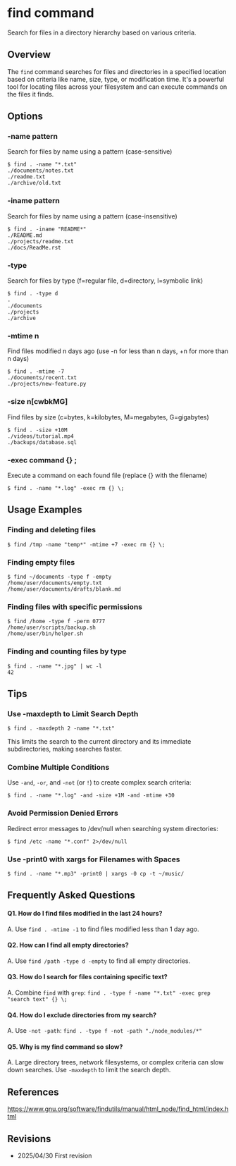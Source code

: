 # find command

Search for files in a directory hierarchy based on various criteria.

## Overview

The `find` command searches for files and directories in a specified location based on criteria like name, size, type, or modification time. It's a powerful tool for locating files across your filesystem and can execute commands on the files it finds.

## Options

### **-name pattern**

Search for files by name using a pattern (case-sensitive)

```console
$ find . -name "*.txt"
./documents/notes.txt
./readme.txt
./archive/old.txt
```

### **-iname pattern**

Search for files by name using a pattern (case-insensitive)

```console
$ find . -iname "README*"
./README.md
./projects/readme.txt
./docs/ReadMe.rst
```

### **-type**

Search for files by type (f=regular file, d=directory, l=symbolic link)

```console
$ find . -type d
.
./documents
./projects
./archive
```

### **-mtime n**

Find files modified n days ago (use -n for less than n days, +n for more than n days)

```console
$ find . -mtime -7
./documents/recent.txt
./projects/new-feature.py
```

### **-size n[cwbkMG]**

Find files by size (c=bytes, k=kilobytes, M=megabytes, G=gigabytes)

```console
$ find . -size +10M
./videos/tutorial.mp4
./backups/database.sql
```

### **-exec command {} \;**

Execute a command on each found file (replace {} with the filename)

```console
$ find . -name "*.log" -exec rm {} \;
```

## Usage Examples

### Finding and deleting files

```console
$ find /tmp -name "temp*" -mtime +7 -exec rm {} \;
```

### Finding empty files

```console
$ find ~/documents -type f -empty
/home/user/documents/empty.txt
/home/user/documents/drafts/blank.md
```

### Finding files with specific permissions

```console
$ find /home -type f -perm 0777
/home/user/scripts/backup.sh
/home/user/bin/helper.sh
```

### Finding and counting files by type

```console
$ find . -name "*.jpg" | wc -l
42
```

## Tips

### Use -maxdepth to Limit Search Depth

```console
$ find . -maxdepth 2 -name "*.txt"
```
This limits the search to the current directory and its immediate subdirectories, making searches faster.

### Combine Multiple Conditions

Use `-and`, `-or`, and `-not` (or `!`) to create complex search criteria:
```console
$ find . -name "*.log" -and -size +1M -and -mtime +30
```

### Avoid Permission Denied Errors

Redirect error messages to /dev/null when searching system directories:
```console
$ find /etc -name "*.conf" 2>/dev/null
```

### Use -print0 with xargs for Filenames with Spaces

```console
$ find . -name "*.mp3" -print0 | xargs -0 cp -t ~/music/
```

## Frequently Asked Questions

#### Q1. How do I find files modified in the last 24 hours?
A. Use `find . -mtime -1` to find files modified less than 1 day ago.

#### Q2. How can I find all empty directories?
A. Use `find /path -type d -empty` to find all empty directories.

#### Q3. How do I search for files containing specific text?
A. Combine `find` with `grep`: `find . -type f -name "*.txt" -exec grep "search text" {} \;`

#### Q4. How do I exclude directories from my search?
A. Use `-not -path`: `find . -type f -not -path "./node_modules/*"`

#### Q5. Why is my find command so slow?
A. Large directory trees, network filesystems, or complex criteria can slow down searches. Use `-maxdepth` to limit the search depth.

## References

https://www.gnu.org/software/findutils/manual/html_node/find_html/index.html

## Revisions

- 2025/04/30 First revision